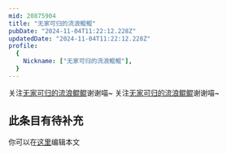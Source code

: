 ```yaml
---
mid: 20875904
title: "无家可归的流浪鲲鲲"
pubDate: "2024-11-04T11:22:12.228Z"
updatedDate: "2024-11-04T11:22:12.228Z"
profile:
  {
    Nickname: ["无家可归的流浪鲲鲲"],
  }
---
```


关注[无家可归的流浪鲲鲲](https://space.bilibili.com/20875904)谢谢喵~ 关注[无家可归的流浪鲲鲲](https://space.bilibili.com/20875904)谢谢喵~

## 此条目有待补充
你可以在[这里](https://github.com/Yuhanawa/VTuber.ICU-Content/edit/master/v/无家可归的流浪鲲鲲/index.md)编辑本文
